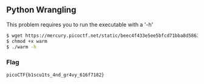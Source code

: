## Python Wrangling

This problem requires you to run the executable with a '-h'

```bash
$ wget https://mercury.picoctf.net/static/beec4f433e5ee5bfcd71bba8d5863faf/warm
$ chmod +x warm
$ ./warm -h
```

### Flag
`picoCTF{b1scu1ts_4nd_gr4vy_616f7182}`
